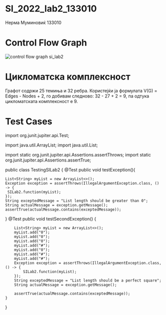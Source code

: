# SI_2022_lab2_133010
Нерма Муминовиќ 133010

# Control Flow Graph
![control flow graph si_lab2](https://user-images.githubusercontent.com/100517872/171938792-7d3c9e0f-6ae2-46f8-ad44-85beb8a4145d.png)

# Цикломатска комплексност
Графот содржи 25 темиња и 32 ребра. Користејќи ја формулата V(G) = Edges - Nodes + 2, го добивам
следново:
32 - 27 + 2 = 9, па одтука цикломатската комплексност е 9.

# Test Cases

import org.junit.jupiter.api.Test;

import java.util.ArrayList;
import java.util.List;

import static org.junit.jupiter.api.Assertions.assertThrows;
import static org.junit.jupiter.api.Assertions.assertTrue;

public class TestingSILab2 {
@Test
    public void testException(){

    List<String> myList = new ArrayList<>();
    Exception exception = assertThrows(IllegalArgumentException.class, () -> {
     SILab2.function(myList);
    });
    String exceptedMessage = "List length should be greater than 0";
    String actualMessage = exception.getMessage();
    assertTrue(actualMessage.contains(exceptedMessage));
}
    @Test
    public void testSecondException() {

        List<String> myList = new ArrayList<>();
        myList.add("0");
        myList.add("0");
        myList.add("0");
        myList.add("#");
        myList.add("0");
        myList.add("#");
        myList.add("#");
        Exception exception = assertThrows(IllegalArgumentException.class, () -> {
            SILab2.function(myList);
        });
        String exceptedMessage = "List length should be a perfect square";
        String actualMessage = exception.getMessage();

        assertTrue(actualMessage.contains(exceptedMessage));
    }

}
